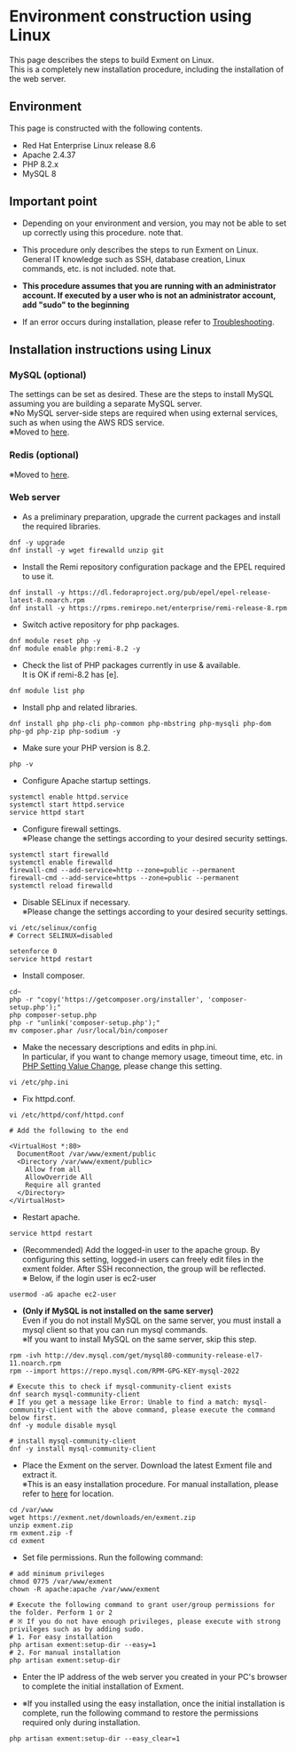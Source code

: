 # Environment construction using Linux
This page describes the steps to build Exment on Linux.   
This is a completely new installation procedure, including the installation of the web server.

## Environment
This page is constructed with the following contents.   
- Red Hat Enterprise Linux release 8.6
- Apache 2.4.37
- PHP 8.2.x
- MySQL 8

## Important point

- Depending on your environment and version, you may not be able to set up correctly using this procedure. note that.

- This procedure only describes the steps to run Exment on Linux.   
General IT knowledge such as SSH, database creation, Linux commands, etc. is not included. note that.   

- **This procedure assumes that you are running with an administrator account. If executed by a user who is not an administrator account, add "sudo" to the beginning**

- If an error occurs during installation, please refer to [Troubleshooting](/en/troubleshooting).


## Installation instructions using Linux

### MySQL (optional)
The settings can be set as desired. These are the steps to install MySQL assuming you are building a separate MySQL server.   
※No MySQL server-side steps are required when using external services, such as when using the AWS RDS service.   
※Moved to [here](/install_mysql).

### Redis (optional)
※Moved to [here](/additional_session_cache_driver).

### Web server
- As a preliminary preparation, upgrade the current packages and install the required libraries.   

~~~
dnf -y upgrade
dnf install -y wget firewalld unzip git
~~~


- Install the Remi repository configuration package and the EPEL required to use it.

~~~
dnf install -y https://dl.fedoraproject.org/pub/epel/epel-release-latest-8.noarch.rpm  
dnf install -y https://rpms.remirepo.net/enterprise/remi-release-8.rpm
~~~

- Switch active repository for php packages.

~~~
dnf module reset php -y
dnf module enable php:remi-8.2 -y
~~~

- Check the list of PHP packages currently in use & available.   
It is OK if remi-8.2 has [e].

~~~
dnf module list php
~~~

- Install php and related libraries.

~~~
dnf install php php-cli php-common php-mbstring php-mysqli php-dom php-gd php-zip php-sodium -y
~~~

- Make sure your PHP version is 8.2.   

~~~
php -v
~~~

- Configure Apache startup settings.

~~~
systemctl enable httpd.service
systemctl start httpd.service
service httpd start
~~~

- Configure firewall settings.   
※Please change the settings according to your desired security settings.

~~~
systemctl start firewalld
systemctl enable firewalld
firewall-cmd --add-service=http --zone=public --permanent
firewall-cmd --add-service=https --zone=public --permanent
systemctl reload firewalld
~~~

- Disable SELinux if necessary.   
※Please change the settings according to your desired security settings.

~~~
vi /etc/selinux/config
# Correct SELINUX=disabled

setenforce 0
service httpd restart
~~~

- Install composer.   

~~~
cd~
php -r "copy('https://getcomposer.org/installer', 'composer-setup.php');"
php composer-setup.php
php -r "unlink('composer-setup.php');"
mv composer.phar /usr/local/bin/composer
~~~

- Make the necessary descriptions and edits in php.ini.   
In particular, if you want to change memory usage, timeout time, etc. in [PHP Setting Value Change](/additional_php_ini), please change this setting.

~~~
vi /etc/php.ini
~~~

- Fix httpd.conf.

~~~
vi /etc/httpd/conf/httpd.conf

# Add the following to the end

<VirtualHost *:80>
  DocumentRoot /var/www/exment/public
  <Directory /var/www/exment/public>
    Allow from all
    AllowOverride All
    Require all granted
  </Directory>
</VirtualHost>
~~~

- Restart apache.

~~~
service httpd restart
~~~

- (Recommended) Add the logged-in user to the apache group. By configuring this setting, logged-in users can freely edit files in the exment folder. After SSH reconnection, the group will be reflected.   
※ Below, if the login user is ec2-user

~~~
usermod -aG apache ec2-user
~~~

- **(Only if MySQL is not installed on the same server)**  
Even if you do not install MySQL on the same server, you must install a mysql client so that you can run mysql commands.   
※If you want to install MySQL on the same server, skip this step.

~~~
rpm -ivh http://dev.mysql.com/get/mysql80-community-release-el7-11.noarch.rpm
rpm --import https://repo.mysql.com/RPM-GPG-KEY-mysql-2022

# Execute this to check if mysql-community-client exists
dnf search mysql-community-client
# If you get a message like Error: Unable to find a match: mysql-community-client with the above command, please execute the command below first.
dnf -y module disable mysql

# install mysql-community-client
dnf -y install mysql-community-client
~~~


- Place the Exment on the server. Download the latest Exment file and extract it.   
※This is an easy installation procedure. For manual installation, please refer to [here](/quickstart_manual) for location.

~~~
cd /var/www
wget https://exment.net/downloads/en/exment.zip
unzip exment.zip
rm exment.zip -f
cd exment
~~~

- Set file permissions. Run the following command:

~~~
# add minimum privileges
chmod 0775 /var/www/exment
chown -R apache:apache /var/www/exment

# Execute the following command to grant user/group permissions for the folder. Perform 1 or 2   
# ※ If you do not have enough privileges, please execute with strong privileges such as by adding sudo.
# 1. For easy installation
php artisan exment:setup-dir --easy=1
# 2. For manual installation
php artisan exment:setup-dir
~~~

- Enter the IP address of the web server you created in your PC's browser to complete the initial installation of Exment.

- ※If you installed using the easy installation, once the initial installation is complete, run the following command to restore the permissions required only during installation.

~~~
php artisan exment:setup-dir --easy_clear=1
~~~

